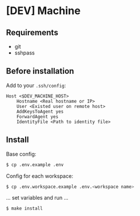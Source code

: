 # [DEV] Machine

## Requirements
- git
- sshpass

## Before installation

Add to your `.ssh/config`:
```
Host <$DEV_MACHINE_HOST>
    Hostname <Real hostname or IP>
    User <Existed user on remote host>
    AddKeysToAgent yes
    ForwardAgent yes
    IdentityFile <Path to identity file>
```

## Install

Base config:

```bash
$ cp .env.example .env
```

Config for each workspace:

```bash
$ cp .env.workspace.example .env.<workspace name>
```

... set variables and run ...

```bash
$ make install
```
